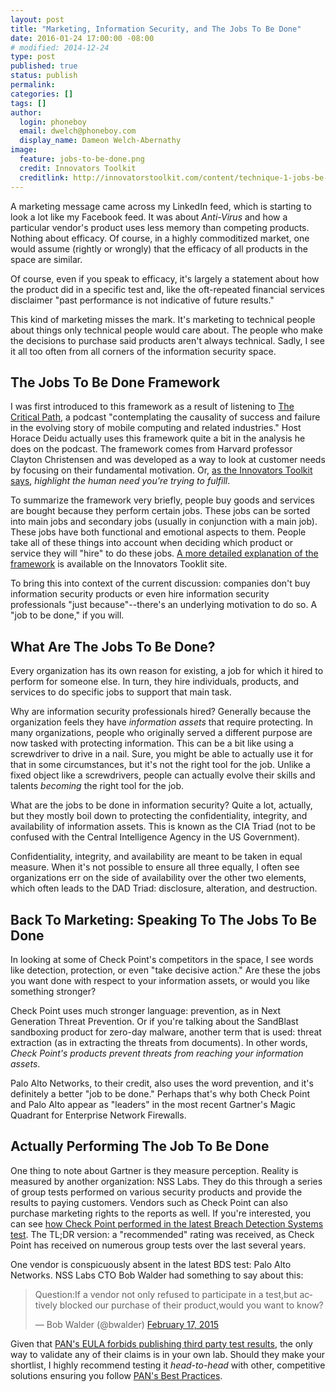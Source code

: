 ```yaml
---
layout: post
title: "Marketing, Information Security, and The Jobs To Be Done"
date: 2016-01-24 17:00:00 -08:00
# modified: 2014-12-24
type: post
published: true
status: publish
permalink: 
categories: []
tags: []
author:
  login: phoneboy
  email: dwelch@phoneboy.com
  display_name: Dameon Welch-Abernathy
image:
  feature: jobs-to-be-done.png
  credit: Innovators Toolkit
  creditlink: http://innovatorstoolkit.com/content/technique-1-jobs-be-done
---
```

A marketing message came across my LinkedIn feed, which is starting to look a lot like my Facebook feed. It was about *Anti-Virus* and how a particular vendor's product uses less memory than competing products. Nothing about efficacy. Of course, in a highly commoditized market, one would assume (rightly or wrongly) that the efficacy of all products in the space are similar.

Of course, even if you speak to efficacy, it's largely a statement about how the product did in a specific test and, like the oft-repeated financial services disclaimer "past performance is not indicative of future results." 

This kind of marketing misses the mark. It's marketing to technical people about things only technical people would care about. The people who make the decisions to purchase said products aren't always technical. Sadly, I see it all too often from all corners of the information security space.

## The Jobs To Be Done Framework

I was first introduced to this framework as a result of listening to [The Critical Path](http://5by5.tv/criticalpath), a podcast "contemplating the causality of success and failure in the evolving story of mobile computing and related industries." Host Horace Deidu actually uses this framework quite a bit in the analysis he does on the podcast. The framework comes from Harvard professor Clayton Christensen and was developed as a way to look at customer needs by focusing on their fundamental motivation. Or, [as the Innovators Toolkit says](http://innovatorstoolkit.com/content/technique-1-jobs-be-done), *highlight the human need you're trying to fulfill*. 

To summarize the framework very briefly, people buy goods and services are bought because they perform certain jobs. These jobs can be sorted into main jobs and secondary jobs (usually in conjunction with a main job). These jobs have both functional and emotional aspects to them. People take all of these things into account when deciding which product or service they will "hire" to do these jobs. [A more detailed explanation of the framework](http://innovatorstoolkit.com/content/technique-1-jobs-be-done) is available on the Innovators Tooklit site.

To bring this into context of the current discussion: companies don't buy information security products or even hire information security professionals "just because"--there's an underlying motivation to do so. A "job to be done," if you will. 

## What Are The Jobs To Be Done?

Every organization has its own reason for existing, a job for which it hired to perform for someone else. In turn, they hire individuals, products, and services to do specific jobs to support that main task.

Why are information security professionals hired? Generally because the organization feels they have *information assets* that require protecting. In many organizations, people who originally served a different purpose are now tasked with protecting information. This can be a bit like using a screwdriver to drive in a nail. Sure, you might be able to actually use it for that in some circumstances, but it's not the right tool for the job. Unlike a fixed object like a screwdrivers, people can actually evolve their skills and talents *becoming* the right tool for the job. 

What are the jobs to be done in information security? Quite a lot, actually, but they mostly boil down to protecting the confidentiality, integrity, and availability of information assets. This is known as the CIA Triad (not to be confused with the Central Intelligence Agency in the US Government). 

Confidentiality, integrity, and availability are meant to be taken in equal measure. When it's not possible to ensure all three equally, I often see organizations err on the side of availability over the other two elements, which often leads to the DAD Triad: disclosure, alteration, and destruction.

## Back To Marketing: Speaking To The Jobs To Be Done

In looking at some of Check Point's competitors in the space, I see words like detection, protection, or even "take decisive action." Are these the jobs you want done with respect to your information assets, or would you like something stronger?

Check Point uses much stronger language: prevention, as in Next Generation Threat Prevention. Or if you're talking about the SandBlast sandboxing product for zero-day malware, another term that is used: threat extraction (as in extracting the threats from documents). In other words, *Check Point's products prevent threats from reaching your information assets*. 

Palo Alto Networks, to their credit, also uses the word prevention, and it's definitely a better "job to be done." Perhaps that's why both Check Point and Palo Alto appear as "leaders" in the most recent Gartner's Magic Quadrant for Enterprise Network Firewalls.

## Actually Performing The Job To Be Done

One thing to note about Gartner is they measure perception. Reality is measured by another organization: NSS Labs. They do this through a series of group tests performed on various security products and provide the results to paying customers. Vendors such as Check Point can also purchase marketing rights to the reports as well. If you're interested, you can see [how Check Point performed in the latest Breach Detection Systems test](http://www.checkpoint.com/resources/nss-bds/index.html). The TL;DR version: a "recommended" rating was received, as Check Point has received on numerous group tests over the last several years.

One vendor is conspicuously absent in the latest BDS test: Palo Alto Networks. NSS Labs CTO Bob Walder had something to say about this:

<blockquote class="twitter-tweet" data-lang="en"><p lang="en" dir="ltr">Question:If a vendor not only refused to participate in a test,but actively blocked our purchase of their product,would you want to know?</p>&mdash; Bob Walder (@bwalder) <a href="https://twitter.com/bwalder/status/567714065057730560">February 17, 2015</a></blockquote>
<script async src="//platform.twitter.com/widgets.js" charset="utf-8"></script>

Given that [PAN's EULA forbids publishing third party test results](https://www.linkedin.com/pulse/what-palo-alto-networks-still-afraid-dameon-welch-abernathy), the only way to validate any of their claims is in your own lab. Should they make your shortlist, I highly recommend testing it *head-to-head* with other, competitive solutions ensuring you follow [PAN's Best Practices](https://www.paloaltonetworks.com/documentation/70/pan-os/pan-os/threat-prevention/best-practices-for-securing-your-network-from-layer-4-and-layer-7-evasions.html).